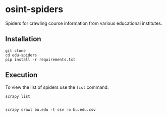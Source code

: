 osint-spiders
=============

Spiders for crawling course information from various educational institutes.



## Installation

    git clone
    cd edu-spiders
    pip install -r requirements.txt

## Execution

To view the list of spiders use the `list` command.

    scrapy list


    scrapy crawl bu.edu -t csv -o bu.edu.csv

